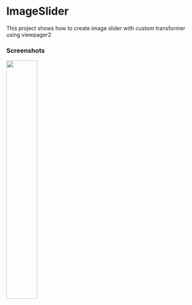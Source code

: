 # ImageSlider
This project shows how to create image slider with custom transformer using viewpager2

<h3>Screenshots</h3>
<img src="https://user-images.githubusercontent.com/17876601/118408290-94108580-b6a2-11eb-9c16-e0fb2347afa1.jpg" width="40%">

